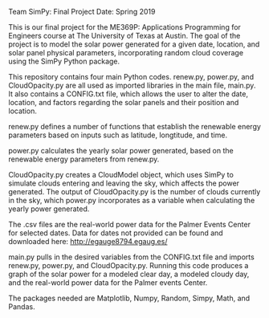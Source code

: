Team SimPy: Final Project
Date: Spring 2019

This is our final project for the ME369P: Applications Programming for Engineers course at The University of Texas at Austin. The goal of the project is to model the solar power generated for a given date, location, and solar panel physical parameters, incorporating random cloud coverage using the SimPy Python package.

This repository contains four main Python codes. renew.py, power.py, and CloudOpacity.py are all used as imported libraries in the main file, main.py. It also contains a CONFIG.txt file, which allows the user to alter the date, location, and factors regarding the solar panels and their position and location.

renew.py defines a number of functions that establish the renewable energy parameters based on inputs such as latitude, longtitude, and time. 

power.py calculates the yearly solar power generated, based on the renewable energy parameters from renew.py.

CloudOpacity.py creates a CloudModel object, which uses SimPy to simulate clouds entering and leaving the sky, which affects the power generated. The output of CloudOpacity.py is the number of clouds currently in the sky, which power.py incorporates as a variable when calculating the yearly power generated.

The .csv files are the real-world power data for the Palmer Events Center for selected dates. Data for dates not provided can be found and downloaded here: http://egauge8794.egaug.es/

main.py pulls in the desired variables from the CONFIG.txt file and imports renew.py, power.py, and CloudOpacity.py. Running this code produces a graph of the solar power for a modeled clear day, a modeled cloudy day, and the real-world power data for the Palmer events Center.

The packages needed are Matplotlib, Numpy, Random, Simpy, Math, and Pandas. 
